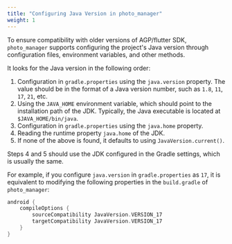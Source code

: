 ```yaml
---
title: "Configuring Java Version in photo_manager"
weight: 1
---
```


To ensure compatibility with older versions of AGP/flutter SDK, `photo_manager` supports configuring the project's Java version through configuration files, environment variables, and other methods.

It looks for the Java version in the following order:

1. Configuration in `gradle.properties` using the `java.version` property.
   The value should be in the format of a Java version number, such as `1.8`, `11`, `17`, `21`, etc.
2. Using the `JAVA_HOME` environment variable, which should point to the installation path of the JDK.
   Typically, the Java executable is located at `$JAVA_HOME/bin/java`.
3. Configuration in `gradle.properties` using the `java.home` property.
4. Reading the runtime property `java.home` of the JDK.
5. If none of the above is found, it defaults to using `JavaVersion.current()`.

Steps 4 and 5 should use the JDK configured in the Gradle settings, which is usually the same.

For example, if you configure `java.version` in `gradle.properties` as `17`,
it is equivalent to modifying the following properties in the `build.gradle` of `photo_manager`:

```groovy
android {
    compileOptions {
        sourceCompatibility JavaVersion.VERSION_17
        targetCompatibility JavaVersion.VERSION_17
    }
}
